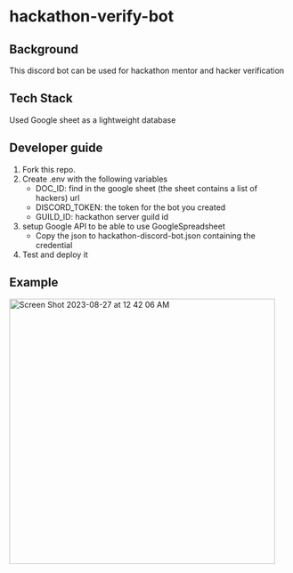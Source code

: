 # hackathon-verify-bot
## Background
This discord bot can be used for hackathon mentor and hacker verification

## Tech Stack
Used Google sheet as a lightweight database

## Developer guide
1. Fork this repo.
2. Create .env with the following variables
   - DOC_ID: find in the google sheet (the sheet contains a list of hackers) url
   - DISCORD_TOKEN: the token for the bot you created
   - GUILD_ID: hackathon server guild id
3. setup Google API to be able to use GoogleSpreadsheet
   - Copy the json to hackathon-discord-bot.json containing the credential
4. Test and deploy it

## Example
  
<img width="477" alt="Screen Shot 2023-08-27 at 12 42 06 AM" src="https://github.com/yulongkelly/technova-discord-bot/assets/51765788/32f56fa4-a03f-4d79-bdcf-5278848b72fb">
